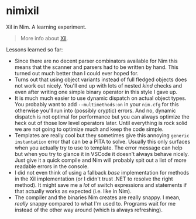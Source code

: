 # nimixil
Xil in Nim. A learning experiment.

> More info about [Xil](https://github.com/basp/xil).

Lessons learned so far:
* Since there are no decent parser combinators available for Nim this means that the scanner and parsers had to be written by hand. This turned out much better than I could ever hoped for.
* Turns out that using object variants instead of full fledged objects does not work out nicely. You'll end up with lots of nested *kind* checks and even after writing one simple binary operator in this style I gave up.
* It is much much easier to use dynamic dispatch on actual object types. You probably want to add `--multimethods:on` in your `nim.cfg` for this otherwise you'll run into (possibly cryptic) errors. And no, dynamic dispatch is not optimal for performance but you can always optimize the heck out of those low level operators later. Until everything is rock solid we are not going to optimize much and keep the code simple.
* Templates are really cool but they sometimes give this annoying `generic instantation` error that can be a PITA to solve. Usually this only surfaces when you actually try to use to template. The error message can help but when you try to glance it in VSCode it doesn't always behave nicely. Just give it a quick compile and Nim will probably spit out a list of more readable errors in the console.
* I did not even think of using a fallback *base* implementation for methods in the Xil implementation (or I didn't trust .NET to resolve the right method). It might save me a *lot* of switch expressions and statements if that actually works as expected (i.e. like in Nim).
* The compiler and the binaries Nim creates are really snappy. I mean, *really* snappy compared to what I'm used to. Programs wait for me instead of the other way around (which is always refreshing). 